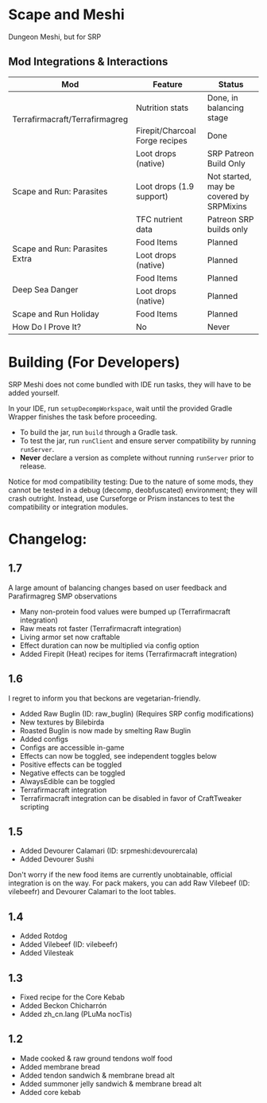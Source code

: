 # Scape and Meshi
Dungeon Meshi, but for SRP

## Mod Integrations & Interactions
<table class="tg"><thead>
  <tr>
    <th class="tg-0pky">Mod</th>
    <th class="tg-0pky">Feature</th>
    <th class="tg-0pky">Status</th>
  </tr></thead>
<tbody>
  <tr>
    <td class="tg-0pky" rowspan="2">Terrafirmacraft/Terrafirmagreg</td>
    <td class="tg-0pky">Nutrition stats</td>
    <td class="tg-0pky">Done, in balancing stage</td>
  </tr>
  <tr>
    <td class="tg-0pky">Firepit/Charcoal Forge recipes</td>
    <td class="tg-0pky">Done</td>
  </tr>
  <tr>
    <td class="tg-0pky" rowspan="3">Scape and Run: Parasites</td>
    <td class="tg-0pky">Loot drops (native)</td>
    <td class="tg-0pky">SRP Patreon Build Only</td>
  </tr>
  <tr>
    <td class="tg-0pky">Loot drops (1.9 support)</td>
    <td class="tg-0pky">Not started, may be covered by SRPMixins</td>
  </tr>
  <tr>
    <td class="tg-0pky">TFC nutrient data</td>
    <td class="tg-0pky">Patreon SRP builds only</td>
  </tr>
  <tr>
    <td class="tg-0pky" rowspan="2">Scape and Run: Parasites Extra</td>
    <td class="tg-0pky">Food Items</td>
    <td class="tg-0pky">Planned</td>
  </tr>
  <tr>
    <td class="tg-0pky">Loot drops (native)</td>
    <td class="tg-0pky">Planned</td>
  </tr>
  <tr>
    <td class="tg-0pky" rowspan="2">Deep Sea Danger</td>
    <td class="tg-0pky">Food Items</td>
    <td class="tg-0pky">Planned</td>
  </tr>
  <tr>
    <td class="tg-0pky">Loot drops (native)</td>
    <td class="tg-0pky">Planned</td>
  </tr>
  <tr>
    <td class="tg-0lax">Scape and Run Holiday</td>
    <td class="tg-0lax">Food Items</td>
    <td class="tg-0lax">Planned</td>
  </tr>
  <tr>
    <td class="tg-0lax">How Do I Prove It?</td>
    <td class="tg-0lax">No</td>
    <td class="tg-0lax">Never</td>
  </tr>
</tbody></table>

# Building (For Developers)

SRP Meshi does not come bundled with IDE run tasks, they will have to be added yourself.

In your IDE, run `setupDecompWorkspace`, wait until the provided Gradle Wrapper finishes the task before proceeding.

- To build the jar, run `build` through a Gradle task.
- To test the jar, run `runClient` and ensure server compatibility by running `runServer`.
- **Never** declare a version as complete without running `runServer` prior to release.

Notice for mod compatibility testing: Due to the nature of some mods, they cannot be tested in a debug (decomp, deobfuscated) environment; they will crash outright. Instead, use Curseforge or Prism instances to test the compatibility or integration modules.



# Changelog:

## 1.7
A large amount of balancing changes based on user feedback and Parafirmagreg SMP observations

- Many non-protein food values were bumped up (Terrafirmacraft integration)
- Raw meats rot faster (Terrafirmacraft integration)
- Living armor set now craftable
- Effect duration can now be multiplied via config option
- Added Firepit (Heat) recipes for items (Terrafirmacraft integration)

## 1.6
I regret to inform you that beckons are vegetarian-friendly.

- Added Raw Buglin (ID: raw_buglin) (Requires SRP config modifications)
- New textures by Bilebirda
- Roasted Buglin is now made by smelting Raw Buglin
- Added configs
- Configs are accessible in-game
- Effects can now be toggled, see independent toggles below
- Positive effects can be toggled
- Negative effects can be toggled
- AlwaysEdible can be toggled
- Terrafirmacraft integration
- Terrafirmacraft integration can be disabled in favor of CraftTweaker scripting

## 1.5
- Added Devourer Calamari (ID: srpmeshi:devourercala)
- Added Devourer Sushi

Don't worry if the new food items are currently unobtainable, official integration is on the way.
For pack makers, you can add Raw Vilebeef (ID: vilebeefr) and Devourer Calamari to the loot tables.


## 1.4
- Added Rotdog
- Added Vilebeef (ID: vilebeefr)
- Added Vilesteak 

## 1.3
- Fixed recipe for the Core Kebab
- Added Beckon Chicharrón
- Added zh_cn.lang (PLuMa nocTis)

## 1.2
- Made cooked & raw ground tendons wolf food
- Added membrane bread
- Added tendon sandwich & membrane bread alt
- Added summoner jelly sandwich & membrane bread alt
- Added core kebab
